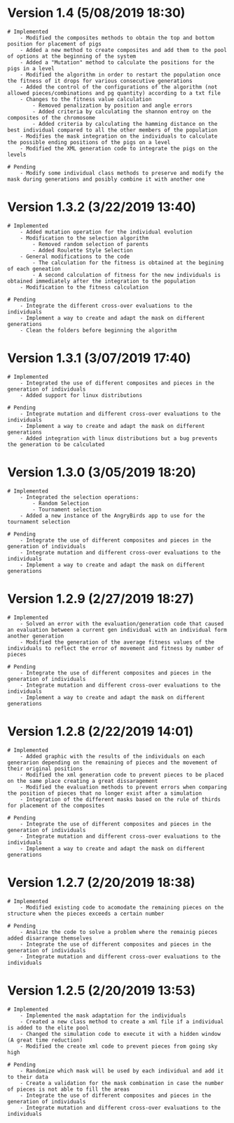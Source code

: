 # Version 1.4 (5/08/2019 18:30)
    # Implemented
        - Modified the composites methods to obtain the top and bottom position for placement of pigs
        - Added a new method to create composites and add them to the pool of options at the beginning of the system
        - Added a "Mutation" method to calculate the positions for the pigs in a level
        - Modified the algorithm in order to restart the population once the fitness of it drops for various consecutive generations
        - Added the control of the configurations of the algorithm (not allowed pieces/combinations and pg quantity) according to a txt file
        - Changes to the fitness value calculation
            - Removed penalization by position and angle errors
            - Added criteria by calculating the shannon entroy on the composites of the chromosome
            - Added criteria by calculating the hamming distance on the best individual compared to all the other members of the population
        - Modifies the mask integration on the individuals to calculate the possible ending positions of the pigs on a level
        - Modified the XML generation code to integrate the pigs on the levels

    # Pending
        - Modify some individual class methods to preserve and modify the mask during generations and posibly combine it with another one
        
# Version 1.3.2 (3/22/2019 13:40)
    # Implemented
        - Added mutation operation for the individual evolution
        - Modification to the selection algorithm
            - Removed random selection of parents
            - Added Roulette Style Selection
        - General modifications to the code
            - The calculation for the fitness is obtained at the begining of each geneation
            - A second calculation of fitness for the new individuals is obtained immediately after the integration to the population
        - Modification to the fitness calculation
    
    # Pending
        - Integrate the different cross-over evaluations to the individuals
        - Implement a way to create and adapt the mask on different generations
        - Clean the folders before beginning the algorithm

# Version 1.3.1 (3/07/2019 17:40)
    # Implemented
        - Integrated the use of different composites and pieces in the generation of individuals
        - Added support for linux distributions
    
    # Pending
        - Integrate mutation and different cross-over evaluations to the individuals
        - Implement a way to create and adapt the mask on different generations
        - Added integration with linux distributions but a bug prevents the generation to be calculated

# Version 1.3.0 (3/05/2019 18:20)
    # Implemented
        - Integrated the selection operations:
            - Random Selection
            - Tournament selection
        - Added a new instance of the AngryBirds app to use for the tournament selection
    
    # Pending
        - Integrate the use of different composites and pieces in the generation of individuals
        - Integrate mutation and different cross-over evaluations to the individuals
        - Implement a way to create and adapt the mask on different generations

# Version 1.2.9 (2/27/2019 18:27)
    # Implemented
        - Solved an error with the evaluation/generation code that caused an evaluation between a current gen individual with an individual form another generation
        - Modified the generation of the average fitness values of the individuals to reflect the error of movement and fitness by number of pieces
    
    # Pending
        - Integrate the use of different composites and pieces in the generation of individuals
        - Integrate mutation and different cross-over evaluations to the individuals
        - Implement a way to create and adapt the mask on different generations

# Version 1.2.8 (2/22/2019 14:01)
    # Implemented
        - Added graphic with the results of the individuals on each generarion depending on the remaining of pieces and the movement of their original positions
        - Modified the xml generation code to prevent pieces to be placed on the same place creating a great dissaragement
        - Modified the evaluation methods to prevent errors when comparing the position of pieces that no longer exist after a simulation
        - Integration of the different masks based on the rule of thirds for placement of the composites
    
    # Pending
        - Integrate the use of different composites and pieces in the generation of individuals
        - Integrate mutation and different cross-over evaluations to the individuals
        - Implement a way to create and adapt the mask on different generations

# Version 1.2.7 (2/20/2019 18:38)
    # Implemented
        - Modified existing code to acomodate the remaining pieces on the structure when the pieces exceeds a certain number

    # Pending
        - Analize the code to solve a problem where the remainig pieces added disarrange themselves
        - Integrate the use of different composites and pieces in the generation of individuals
        - Integrate mutation and different cross-over evaluations to the individuals

# Version 1.2.5 (2/20/2019 13:53)
    # Implemented
        - Implemented the mask adaptation for the individuals
        - Created a new class method to create a xml file if a individual is added to the elite pool
        - Changed the simulation code to execute it with a hidden window (A great time reduction)
        - Modified the create xml code to prevent pieces from going sky high

    # Pending
        - Randomize which mask will be used by each individual and add it to their data
        - Create a validation for the mask combination in case the number of pieces is not able to fill the areas
        - Integrate the use of different composites and pieces in the generation of individuals
        - Integrate mutation and different cross-over evaluations to the individuals